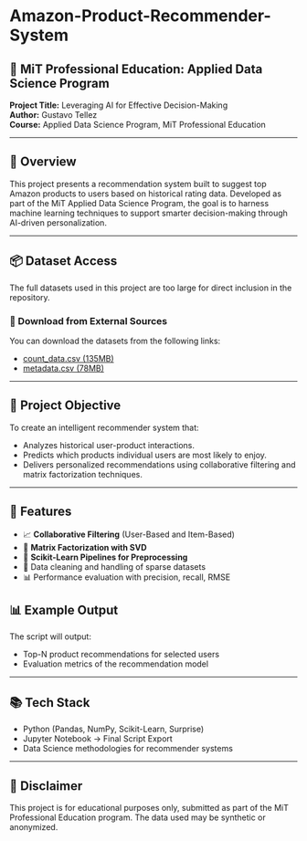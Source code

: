# Amazon-Product-Recommender-System

## 🧠 MiT Professional Education: Applied Data Science Program  
**Project Title:** Leveraging AI for Effective Decision-Making  
**Author:** Gustavo Tellez  
**Course:** Applied Data Science Program, MiT Professional Education  

---

## 📌 Overview

This project presents a recommendation system built to suggest top Amazon products to users based on historical rating data. Developed as part of the MiT Applied Data Science Program, the goal is to harness machine learning techniques to support smarter decision-making through AI-driven personalization.

---

## 📦 Dataset Access

The full datasets used in this project are too large for direct inclusion in the repository.

### 🔗 Download from External Sources

You can download the datasets from the following links:
- [count_data.csv (135MB)](https://drive.google.com/file/d/1naHylreGB9M4wCBw7HkXBi6EIVuAWALF/view?usp=sharing)
- [metadata.csv (78MB)](https://drive.google.com/file/d/1_DxwWpe79WZbZkgNZWIa8hYEGPEiaVdl/view?usp=sharing)

---

## 🎯 Project Objective

To create an intelligent recommender system that:
- Analyzes historical user-product interactions.
- Predicts which products individual users are most likely to enjoy.
- Delivers personalized recommendations using collaborative filtering and matrix factorization techniques.

---

## 🔧 Features

- 📈 **Collaborative Filtering** (User-Based and Item-Based)
- 🧮 **Matrix Factorization with SVD**
- 🧠 **Scikit-Learn Pipelines for Preprocessing**
- 🧹 Data cleaning and handling of sparse datasets
- 📊 Performance evaluation with precision, recall, RMSE


## 📊 Example Output

The script will output:
- Top-N product recommendations for selected users
- Evaluation metrics of the recommendation model

---

## 📚 Tech Stack

- Python (Pandas, NumPy, Scikit-Learn, Surprise)
- Jupyter Notebook → Final Script Export
- Data Science methodologies for recommender systems

---

## 📌 Disclaimer

This project is for educational purposes only, submitted as part of the MiT Professional Education program. The data used may be synthetic or anonymized.
